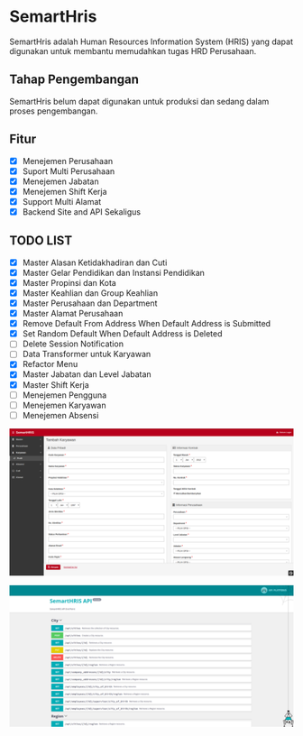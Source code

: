 # SemartHris

SemartHris adalah Human Resources Information System (HRIS) yang dapat digunakan untuk membantu memudahkan tugas HRD Perusahaan.

## Tahap Pengembangan

SemartHris belum dapat digunakan untuk produksi dan sedang dalam proses pengembangan.

## Fitur

- [X] Menejemen Perusahaan
- [X] Suport Multi Perusahaan
- [X] Menejemen Jabatan
- [X] Menejemen Shift Kerja
- [X] Support Multi Alamat
- [X] Backend Site and API Sekaligus

## TODO LIST

- [X] Master Alasan Ketidakhadiran dan Cuti
- [X] Master Gelar Pendidikan dan Instansi Pendidikan
- [X] Master Propinsi dan Kota
- [X] Master Keahlian dan Group Keahlian
- [X] Master Perusahaan dan Department
- [X] Master Alamat Perusahaan
- [X] Remove Default From Address When Default Address is Submitted
- [X] Set Random Default When Default Address is Deleted
- [ ] Delete Session Notification
- [ ] Data Transformer untuk Karyawan
- [X] Refactor Menu
- [X] Master Jabatan dan Level Jabatan
- [X] Master Shift Kerja
- [ ] Menejemen Pengguna
- [ ] Menejemen Karyawan
- [ ] Menejemen Absensi

![SemartHris Preview](preview.png)

![SemartHris API Preview](api-preview.png)